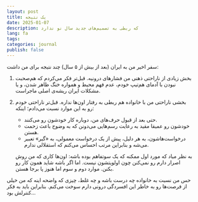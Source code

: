 ```yaml
---
layout: post
title: یک نتیجه
date: 2025-01-07
description: که ربطی به تصمیم‌های جدید سال نو ندارد 
lang: fa
tags: 
categories: journal
publish: false
---
```


سفر اخیر من به ایران (بعد از بیش از ۵ سال) چند نتیجه برای من داشت:

1. بخش زیادی از ناراحتی ذهنی من فشارهای درونیه. قبل‌تر فکر می‌کردم که هم‌صحبت نبودن با آدمای هم‌تیپ خودم، عدم فهم محیط و همواره خنگ ظاهر شدن، و یا مشکلات ایران ریشه‌ی اصلی ماجراست.
2. بخشی ناراحتی من با خانواده هم ربطی به رفتار اون‌ها نداره. قبل‌تر ناراحتی خودم رو به این موارد نسبت می‌دادم؛ اینکه:
	- حتی بعد از قبول حرف‌های من، دوباره کار خودشون رو می‌کنند.
	- خودشون رو عمیقا مقید به رعایت رسم‌هایی می‌دونن که به وضوح باعث زحمت هستن.
	- درخواست‌هاشون، به هر دلیل، پیش از یک درخواست معمولی، به «گیر» تعبیر می‌شه و بنابراین مرتب احساس می‌کنم که استقلالی ندارم.

	به نظر میاد که مورد اول ممکنه که یک سوتفاهم بوده باشه: اون‌ها کاری که من روش اصرار دارم رو نمی‌کنن چون اولویتشون نیست. اما اگر باشه شاید همون کار رو بکنن. موارد دوم و سوم اما هنوز پا برجا هستن.

حس من نسبت به خانواده چه درست باشه و چه غلط، چیزی که واضحه اینه که من خیلی از فرصت‌ها رو به خاطر این افسردگی درونی دارم سوخت می‌کنم. بنابراین باید به فکر کنترلش بود...
